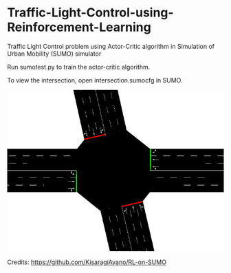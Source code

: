 # Traffic-Light-Control-using-Reinforcement-Learning
Traffic Light Control problem using Actor-Critic algorithm in Simulation of Urban Mobility (SUMO) simulator

Run sumotest.py to train the actor-critic algorithm.

To view the intersection, open intersection.sumocfg in SUMO.


![alt text](https://github.com/RupaliBhati/Traffic-Light-Control-using-Reinforcement-Learning/blob/master/Snapshot%20of%20Intersection.png)

Credits: https://github.com/KisaragiAyano/RL-on-SUMO

